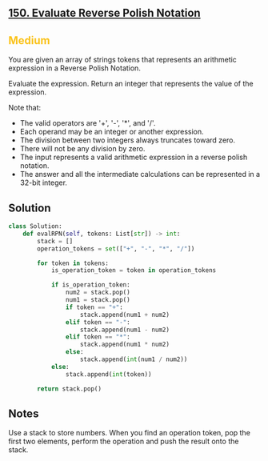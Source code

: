 ## [150. Evaluate Reverse Polish Notation](https://leetcode.com/problems/evaluate-reverse-polish-notation)

<h2 style="color:#fac31d">Medium</h2>
You are given an array of strings tokens that represents an arithmetic expression in a Reverse Polish Notation.

Evaluate the expression. Return an integer that represents the value of the expression.

Note that:

- The valid operators are '+', '-', '*', and '/'.
- Each operand may be an integer or another expression.
- The division between two integers always truncates toward zero.
- There will not be any division by zero.
- The input represents a valid arithmetic expression in a reverse polish notation.
- The answer and all the intermediate calculations can be represented in a 32-bit integer.

## Solution
```python
class Solution:
    def evalRPN(self, tokens: List[str]) -> int:
        stack = []
        operation_tokens = set(["+", "-", "*", "/"])

        for token in tokens:
            is_operation_token = token in operation_tokens

            if is_operation_token:
                num2 = stack.pop()
                num1 = stack.pop()
                if token == "+":
                    stack.append(num1 + num2)
                elif token == "-":
                    stack.append(num1 - num2)
                elif token == "*":
                    stack.append(num1 * num2)
                else:
                    stack.append(int(num1 / num2))
            else:
                stack.append(int(token))

        return stack.pop()
```

## Notes
Use a stack to store numbers. When you find an operation token, pop the first two elements, perform the operation and push the result onto the stack.
